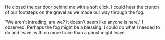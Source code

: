 He closed the car door behind me with a soft click. I could hear the crunch of our footsteps on the gravel as we made our way through the fog.

"We aren't intruding, are we? It doesn't seem like anyone is here," I observed. Perhaps the fog might be a blessing. I could do what I needed to do and leave, with no more trace than a ghost might leave. 